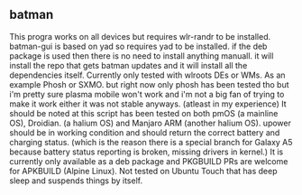 ## batman
This progra works on all devices but requires wlr-randr to be installed.
batman-gui is based on yad so requires yad to be installed. if the deb package is used then there is no need to install anything manuall. it will install the repo that gets batman updates and it will install all the dependencies itself.
Currently only tested with wlroots DEs or WMs. As an example Phosh or SXMO. but right now only phosh has been tested tho but i'm pretty sure plasma mobile won't work and i'm not a big fan of trying to make it work either it was not stable anyways. (atleast in my experience)
It should be noted at this script has been tested on both pmOS (a mainline OS), Droidian. (a halium OS) and Manjaro ARM (another halium OS).
upower should be in working condition and should return the correct battery and charging status. (which is the reason there is a special branch for Galaxy A5 because battery status reporting is broken, missing drivers in kernel.)
It is currently only available as a deb package and PKGBUILD PRs are welcome for APKBUILD (Alpine Linux).
Not tested on Ubuntu Touch that has deep sleep and suspends things by itself.

